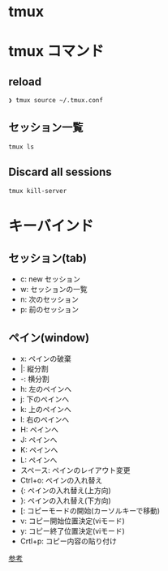 # tmux

# tmux コマンド
## reload

```sh
❯ tmux source ~/.tmux.conf
```

## セッション一覧

```sh
tmux ls
```

## Discard all sessions

```sh
tmux kill-server
```


# キーバインド
## セッション(tab)

- c: new セッション
- w: セッションの一覧
- n: 次のセッション
- p: 前のセッション

## ペイン(window)
- x: ペインの破棄
- |: 縦分割
- -: 横分割
- h: 左のペインへ
- j: 下のペインへ
- k: 上のペインへ
- l: 右のペインへ
- H: ペインへ
- J: ペインへ
- K: ペインへ
- L: ペインへ
- スペース: ペインのレイアウト変更
- Ctrl+o: ペインの入れ替え
- {: ペインの入れ替え(上方向)
- }: ペインの入れ替え(下方向)
- [: コピーモードの開始(カーソルキーで移動)
- v: コピー開始位置決定(viモード)
- y: コピー終了位置決定(viモード)
- Crtl+p: コピー内容の貼り付け


[参考](https://qiita.com/shin-ch13/items/9d207a70ccc8467f7bab)
